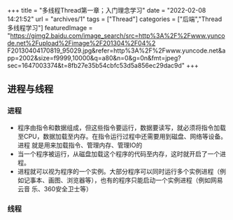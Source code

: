 +++
title = "多线程Thread第一章；入门理念学习"
date = "2022-02-08 14:21:52"
url = "archives/1"
tags = ["Thread"]
categories = ["后端","Thread多线程学习"]
featuredImage = "https://gimg2.baidu.com/image_search/src=http%3A%2F%2Fwww.yuncode.net%2Fupload%2Fimage%2F201304%2F04%2
F20130404170819_95029.jpg&refer=http%3A%2F%2Fwww.yuncode.net&app=2002&size=f9999,10000&q=a80&n=0&g=0n&fmt=jpeg?sec=1647003374&t=8fb27e35b54cbfc53d5a856ec29dac9d"
+++

## 进程与线程 ##

### 进程 ###

- 程序由指令和数据组成，但这些指令要运行，数据要读写，就必须将指令加载至CPU，数据加载至内存。在指令运行过程中还需要用到磁盘、网络等设备。进程
就是用来加载指令、管理内存、管理IO的
- 当一个程序被运行，从磁盘加载这个程序的代码至内存，这时就开启了一个进程。
- 进程就可以视为程序的一个实例。大部分程序可以同时运行多个实例进程（例如记事本、画图、浏览器等），也有的程序只能启动一个实例进程（例如网易云音
乐、360安全卫士等）

### 线程 ###



